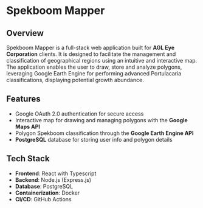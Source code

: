 # Spekboom Mapper

## Overview
Spekboom Mapper is a full-stack web application built for **AGL Eye Corporation** clients. 
It is designed to facilitate the management and classification of geographical regions using an intuitive and interactive map. The application enables the user to draw, store and analyze polygons, leveraging Google Earth Engine for performing advanced Portulacaria classifications, displaying potential growth abundance.

## Features
- Google OAuth 2.0 authentication for secure access
- Interactive map for drawing and managing polygons with the **Google Maps API**
- Polygon Spekboom classification through the **Google Earth Engine API**
- **PostgreSQL** database for storing user info and polygon details
 
## Tech Stack
- **Frontend**: React with Typescript
- **Backend**: Node.js (Express.js)
- **Database**: PostgreSQL
- **Containerization**: Docker
- **CI/CD**: GitHub Actions
